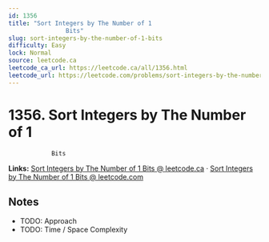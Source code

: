 ```yaml
--- 
id: 1356
title: "Sort Integers by The Number of 1
                Bits"
slug: sort-integers-by-the-number-of-1-bits
difficulty: Easy
lock: Normal
source: leetcode.ca
leetcode_ca_url: https://leetcode.ca/all/1356.html
leetcode_url: https://leetcode.com/problems/sort-integers-by-the-number-of-1-bits/
---
```


# 1356. Sort Integers by The Number of 1
                Bits

**Links:** [Sort Integers by The Number of 1
                Bits @ leetcode.ca](https://leetcode.ca/all/1356.html) · [Sort Integers by The Number of 1
                Bits @ leetcode.com](https://leetcode.com/problems/sort-integers-by-the-number-of-1-bits/)

## Notes
- TODO: Approach
- TODO: Time / Space Complexity
